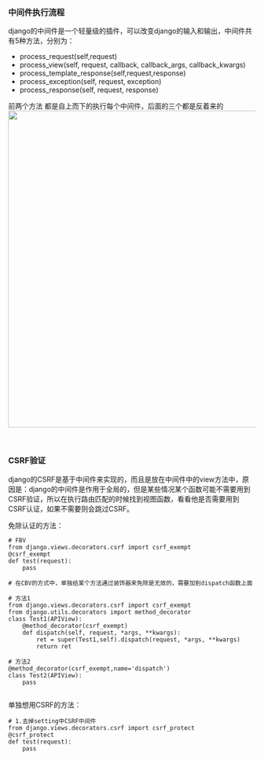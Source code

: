 <h3>中间件执行流程</h3>

<p>django的中间件是一个轻量级的插件，可以改变django的输入和输出，中间件共有5种方法，分别为：</p>

<ul><li>process_request(self,request)</li>
	<li>process_view(self, request, callback, callback_args, callback_kwargs)</li>
	<li>process_template_response(self,request,response)</li>
	<li>process_exception(self, request, exception)</li>
	<li>process_response(self, request, response)</li>
</ul><p>前两个方法 都是自上而下的执行每个中间件，后面的三个都是反着来的<br /><img alt="" class="has" height="645" src="https://img-blog.csdnimg.cn/20181128012607646.png?x-oss-process=image/watermark,type_ZmFuZ3poZW5naGVpdGk,shadow_10,text_aHR0cHM6Ly9ibG9nLmNzZG4ubmV0L0Zhbk1MZWk=,size_16,color_FFFFFF,t_70" width="1164" /></p>

<p> </p>

<h3>CSRF验证</h3>

<p>django的CSRF是基于中间件来实现的，而且是放在中间件中的view方法中，原因是：django的中间件是作用于全局的，但是某些情况某个函数可能不需要用到CSRF验证，所以在执行路由匹配的时候找到视图函数，看看他是否需要用到CSRF认证，如果不需要则会跳过CSRF。</p>

<p>免除认证的方法：</p>

<pre class="has">
<code class="language-python"># FBV
from django.views.decorators.csrf import csrf_exempt
@csrf_exempt
def test(request):
    pass

# 在CBV的方式中，单独给某个方法通过装饰器来免除是无效的，需要加到dispatch函数上面

# 方法1
from django.views.decorators.csrf import csrf_exempt
from django.utils.decorators import method_decorator
class Test1(APIView):
    @method_decorator(csrf_exempt)
    def dispatch(self, request, *args, **kwargs):
        ret = super(Test1,self).dispatch(request, *args, **kwargs)
        return ret

# 方法2
@method_decorator(csrf_exempt,name='dispatch')
class Test2(APIView):
    pass

</code></pre>

<p>单独想用CSRF的方法：</p>

<pre class="has">
<code class="language-python"># 1.去掉setting中CSRF中间件
from django.views.decorators.csrf import csrf_protect
@csrf_protect
def test(request):
    pass</code></pre>

<p> </p>

<p> </p>

<p> </p>